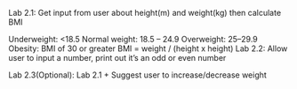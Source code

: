 Lab 2.1:
Get input from user about height(m) and weight(kg) then calculate BMI

Underweight: <18.5
Normal weight: 18.5 – 24.9
Overweight: 25–29.9
Obesity: BMI of 30 or greater
BMI = weight / (height x height)
Lab 2.2:
Allow user to input a number, print out it’s an odd or even number

Lab 2.3(Optional):
Lab 2.1 + Suggest user to increase/decrease weight